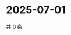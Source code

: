 # 2025-07-01

共 0 条

<!-- BEGIN ZHIHUQUESTIONS -->
<!-- 最后更新时间 Tue Jul 01 2025 11:24:26 GMT+0800 (China Standard Time) -->

<!-- END ZHIHUQUESTIONS -->
